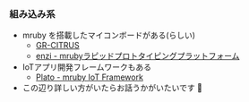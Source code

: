 ### 組み込み系

* mruby を搭載したマイコンボードがある(らしい)
  * [GR\-CITRUS](http://gadget.renesas.com/ja/product/citrus.html)
  * [enzi \- mrubyラピッドプロトタイピングプラットフォーム](http://enzi.cc/)
* IoTアプリ開発フレームワークもある
  * [Plato \- mruby IoT Framework](http://plato.click/)
* この辺り詳しい方がいたらお話うかがいたいです :pray:
